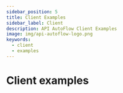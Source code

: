 ```yaml
---
sidebar_position: 5
title: Client Examples
sidebar_label: Client 
description: API AutoFlow Client Examples
image: img/api-autoflow-logo.png
keywords:
  - client
  - examples
---
```


# Client examples